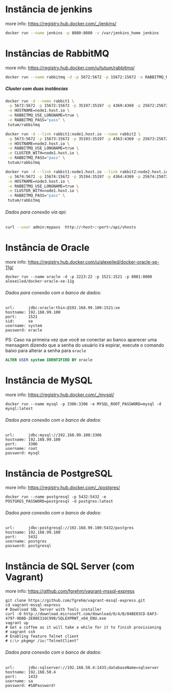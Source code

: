 # Instância de jenkins

more info: https://registry.hub.docker.com/_/jenkins/

```sh
docker run --name jenkins -p 8080:8080 -v /var/jenkins_home jenkins
```

# Instâncias de RabbitMQ

more info: https://registry.hub.docker.com/u/tutum/rabbitmq/

```sh
docker run --name rabbitmq -d -p 5672:5672 -p 15672:15672 -e RABBITMQ_PASS="pass" tutum/rabbitmq
```

##### Cluster com duas instâncias
```sh
docker run -d --name rabbit1 \
 -p 5672:5672 -p 15672:15672 -p 35197:35197 -p 4369:4369 -p 25672:25672 \
 -e HOSTNAME=node1.host.io \
 -e RABBITMQ_USE_LONGNAME=true \
 -e RABBITMQ_PASS="pass" \
 tutum/rabbitmq

docker run -d --link rabbit1:node1.host.io --name rabbit2 \
 -p 5673:5672 -p 15673:15672 -p 35193:35197 -p 4363:4369 -p 25673:25672 \
 -e HOSTNAME=node2.host.io \
 -e RABBITMQ_USE_LONGNAME=true \
 -e CLUSTER_WITH=node1.host.io \
 -e RABBITMQ_PASS="pass" \
 tutum/rabbitmq

docker run -d --link rabbit1:node1.host.io --link rabbit2:node2.host.io --name rabbit3 \
 -p 5674:5672 -p 15674:15672 -p 35194:35197 -p 4364:4369 -p 25674:25672 \
 -e HOSTNAME=node3.host.io \
 -e RABBITMQ_USE_LONGNAME=true \
 -e CLUSTER_WITH=node1.host.io \
 -e RABBITMQ_PASS="pass" \
 tutum/rabbitmq
```

###### Dados para conexão via api:
```sh
curl --user admin:mypass  http://<host>:<port>/api/vhosts
```


# Instância de Oracle

more info: https://registry.hub.docker.com/u/alexeiled/docker-oracle-xe-11g/

```
docker run --name oracle -d -p 2223:22 -p 1521:1521 -p 8081:8080 alexeiled/docker-oracle-xe-11g
```

###### Dados para conexão com o banco de dados:
```
url:      jdbc:oracle:thin:@192.168.99.100:1521:xe
hostname: 192.168.99.100
port:     1521
sid:      xe
username: system
password: oracle
```

PS: Caso na primeira vez que você se conectar ao banco aparecer uma mensagem dizendo que a senha do usuário irá expirar, execute o comando baixo para alterar a senha para `oracle`

```sql
ALTER USER system IDENTIFIED BY oracle
```


# Instância de MySQL

more info: https://registry.hub.docker.com/_/mysql/

```
docker run --name mysql -p 3306:3306 -e MYSQL_ROOT_PASSWORD=mysql -d mysql:latest
```

###### Dados para conexão com o banco de dados:
```
url:      jdbc:mysql://192.168.99.100:3306
hostname: 192.168.99.100
port:     3306
username: root
password: mysql
```


# Instância de PostgreSQL

more info: https://registry.hub.docker.com/_/postgres/

```
docker run --name postgresql -p 5432:5432 -e POSTGRES_PASSWORD=postgresql -d postgres:latest
```

###### Dados para conexão com o banco de dados:
```
url:      jdbc:postgresql://192.168.99.100:5432/postgres
hostname: 192.168.99.100
port:     5432
username: postgres
password: postgresql
```


# Instância de SQL Server (com Vagrant)

more info: https://github.com/fgrehm/vagrant-mssql-express

```
git clone https://github.com/fgrehm/vagrant-mssql-express.git
cd vagrant-mssql-express
# Download SQL Server with Tools installer
curl -O http://download.microsoft.com/download/0/4/B/04BE03CD-EAF3-4797-9D8D-2E08E316C998/SQLEXPRWT_x64_ENU.exe
vagrant up
# Get a coffee as it will take a while for it to finish provisioning
# vagrant ssh
# Enabling feature Telnet client
# c:\> pkgmgr /iu:"TelnetClient"
```

###### Dados para conexão com o banco de dados:
```
url:      jdbc:sqlserver://192.168.50.4:1433;databaseName=sqlserver
hostname: 192.168.50.4
port:     1433
username: sa
password: #SAPassword!
```
